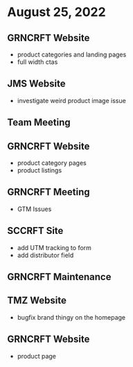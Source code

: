 # August 25, 2022

## GRNCRFT Website
- product categories and landing pages
- full width ctas

## JMS Website
- investigate weird product image issue

## Team Meeting

## GRNCRFT Website
- product category pages
- product listings

## GRNCRFT Meeting
- GTM Issues

## SCCRFT Site
- add UTM tracking to form
- add distributor field

## GRNCRFT Maintenance

## TMZ Website
- bugfix brand thingy on the homepage

## GRNCRFT Website
- product page